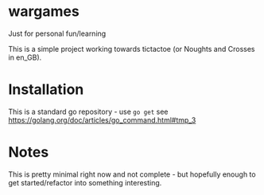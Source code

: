 # wargames
Just for personal fun/learning

This is a simple project working towards tictactoe (or Noughts and Crosses in en_GB).

# Installation

This is a standard go repository - use `go get` see https://golang.org/doc/articles/go_command.html#tmp_3

# Notes

This is pretty minimal right now and not complete - but hopefully enough to get started/refactor into something interesting.
